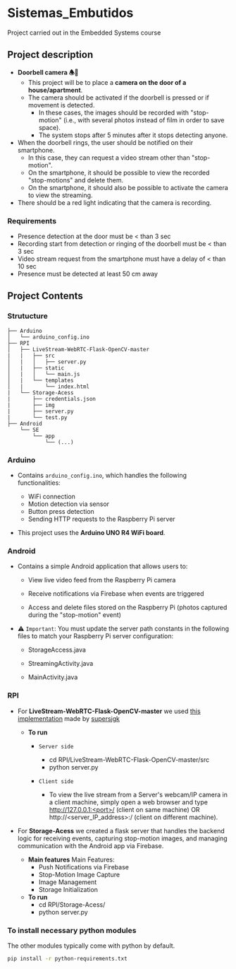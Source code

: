 # Sistemas_Embutidos
Project carried out in the Embedded Systems course 

## Project description

* **Doorbell camera 🕭🎦**
    *  This project will be to place a **camera on the door of a house/apartment**.
    * The camera should be activated if the doorbell is pressed or if movement is detected.
        * In these cases, the images should be recorded with "stop-motion" (i.e., with several photos instead of film in order to save space).
        * The system stops after 5 minutes after it stops detecting anyone.
* When the doorbell rings, the user should be notified on their smartphone.
    * In this case, they can request a video stream other than "stop-motion".
    * On the smartphone, it should be possible to view the recorded "stop-motions" and delete them.
    * On the smartphone, it should also be possible to activate the camera to view the streaming.
* There should be a red light indicating that the camera is recording.

### Requirements 

* Presence detection at the door must be < than 3 sec
* Recording start from detection or ringing of the doorbell must be < than 3 sec
* Video stream request from the smartphone must have a delay of < than 10 sec
* Presence must be detected at least 50 cm away

## Project Contents

### Strutucture     
    ├── Arduino
    │   └── arduino_config.ino
    ├── RPI
    │   ├── LiveStream-WebRTC-Flask-OpenCV-master
    |   |   ├── src
    │   |   │   ├── server.py
    │   |   ├── static
    │   |   │   └── main.js
    │   |   └── templates
    │   |       └── index.html
    |   └── Storage-Acess
    |       ├── credentials.json
    |       ├── img
    |       ├── server.py
    |       └── test.py
    ├── Android
        └── SE
            └── app 
                └── (...)

### Arduino 

* Contains ```arduino_config.ino```, which handles the following functionalities:
    * WiFi connection
    * Motion detection via sensor
    * Button press detection
    * Sending HTTP requests to the Raspberry Pi server

* This project uses the **Arduino UNO R4 WiFi board**.



### Android

* Contains a simple Android application that allows users to:
    * View live video feed from the Raspberry Pi camera

    * Receive notifications via Firebase when events are triggered

    * Access and delete files stored on the Raspberry Pi (photos captured during the "stop-motion" event)

* ⚠️ ```Important```: You must update the server path constants in the following files to match your Raspberry Pi server configuration:
    * StorageAccess.java

    * StreamingActivity.java

    * MainActivity.java

### RPI

* For **LiveStream-WebRTC-Flask-OpenCV-master** we used [this implementation](https://github.com/supersjgk/LiveStream-WebRTC-Flask-OpenCV) made by [supersjgk](https://github.com/supersjgk)

    * **To run**

        * ```Server side```

            * cd RPI/LiveStream-WebRTC-Flask-OpenCV-master/src
            * python server.py 

        * ```Client side```

            * To view the live stream from a Server's webcam/IP camera in a client machine, simply open a web browser and type http://127.0.0.1:<port>/ (client on same machine) OR http://<server_IP_address>:<port>/ (client on different machine).

* For **Storage-Acess** we created a flask server that handles the backend logic for receiving events, capturing stop-motion images, and managing communication with the Android app via Firebase.
    * **Main features**
     Main Features:
        * Push Notifications via Firebase
        * Stop-Motion Image Capture
        * Image Management
        * Storage Initialization
    * **To run**
        * cd RPI/Storage-Acess/
        * python server.py 


### To install necessary python modules 
The other modules typically come with python by default.

```bash
pip install -r python-requirements.txt
```